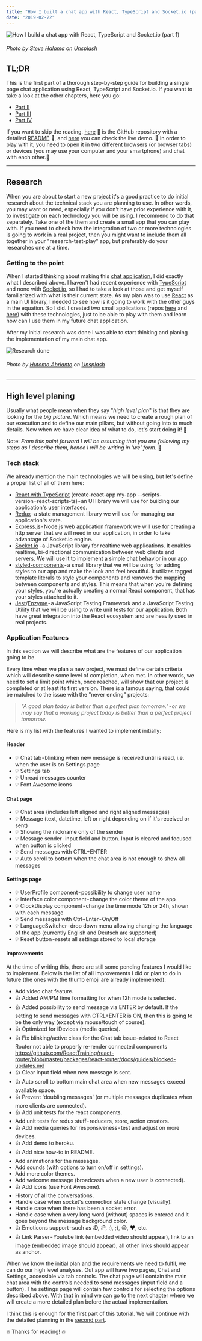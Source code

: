 ```yaml
---
title: "How I built a chat app with React, TypeScript and Socket.io (part 1)"
date: "2019-02-22"
---
```


![How I build a chat app with React, TypeScript and Socket.io (part 1)](./how-i-build-a-chat-app-head.jpeg)
###### Photo by [Steve Halama](https://unsplash.com/photos/Yhc7YGZlz3g?utm_source=unsplash&utm_medium=referral&utm_content=creditCopyText) on [Unsplash](https://unsplash.com/search/photos/coding-chat-application?utm_source=unsplash&utm_medium=referral&utm_content=creditCopyText)


## TL;DR
This is the first part of a thorough step-by-step guide for building a single page chat application using React, TypeScript and Socket.io. If you want to take a look at the other chapters, here you go:
 - [Part II](https://mihail-gaberov.eu/how-i-build-chat-app-with-react-and-typescript-part2/)
 - [Part III](https://mihail-gaberov.eu/how-i-build-chat-app-with-react-and-typescript-part3/)
 - [Part IV](https://mihail-gaberov.eu/how-i-build-chat-app-with-react-and-typescript-part4/)

If you want to skip the reading, [here](https://github.com/mihailgaberov/chat) 💁 is the GitHub repository with a detailed [README](https://github.com/mihailgaberov/chat/blob/master/README.md) 🙌, and [here](https://mihails-chat.herokuapp.com/#/chat) you can check the live demo. 🎀 In order to play with it, you need to open it in two different browsers (or browser tabs) or devices (you may use your computer and your smartphone) and chat with each other.🎀

---

## Research
When you are about to start a new project it's a good practice to do initial research about the technical stack you are planning to use. In other words, you may want or need, especially if you don't have prior experience with it, to investigate on each technology you will be using. I recommend to do that separately. Take one of the them and create a small app that you can play with. If you need to check how the integration of two or more technologies is going to work in a real project, then you might want to include them all together in your "research-test-play" app, but preferably do your researches one at a time.


### Getting to the point
When I started thinking about making this [chat application](http://mihails-chat.herokuapp.com), I did exactly what I described above. I haven't had recent experience with [TypeScript](http://www.typescriptlang.org/) and none with [Socket.io](https://socket.io/), so I had to take a look at those and get myself familiarized with what is their current state. As my plan was to use [React](https://reactjs.org/) as a main UI library, I needed to see how is it going to work with the other guys in the equation. So I did. I created two small applications (repos [here](https://github.com/mihailgaberov/playing-with-socketio) and [here](https://github.com/mihailgaberov/react-contextapi-with-typescript)) with these technologies, just to be able to play with them and learn how can I use them in my future chat application.
 
 After my initial research was done I was able to start thinking and planing the implementation of my main chat app.
 
![Research done](./1.jpeg)
###### Photo by [Hutomo Abrianto](https://unsplash.com/photos/3TRdlKU-3II?utm_source=unsplash&utm_medium=referral&utm_content=creditCopyText) on [Unsplash](https://unsplash.com/search/photos/research-done?utm_source=unsplash&utm_medium=referral&utm_content=creditCopyText)
---
## High level planing
Usually what people mean when they say "_high level plan_" is that they are looking for the _big picture_. Which means we need to create a rough plan of our execution and to define our main pillars, but without going into to much details. Now when we have clear idea of what to do, let's start doing it! 👷

Note: _From this point forward I will be assuming that you are following my steps as I describe them, hence I will be writing in 'we' form._ 👨

### Tech stack
We already mention the main technologies we will be using, but let's define a proper list of all of them here:
 - [React with TypeScript](https://github.com/Microsoft/TypeScript-React-Starter#create-our-new-project) (create-react-app my-app --scripts-version=react-scripts-ts) - an UI library we will use for building our application's user interfaces.
 - [Redux](https://redux.js.org/) - a state management library we will use for managing our application's state.
 - [Express.js](https://expressjs.com/) - Node.js web application framework we will use for creating a http server that we will need in our application, in order to take advantage of Socket.io engine.
 - [Socket.io](https://socket.io/) -a JavaScript library for realtime web applications. It enables realtime, bi-directional communication between web clients and servers. We will use it to implement a simple chat behavior in our app.
 - [styled-components ](https://www.styled-components.com/)- a small library that we will be using for adding styles to our app and make the look and feel beautiful. It utilizes tagged template literals to style your components and removes the mapping between components and styles. This means that when you're defining your styles, you're actually creating a normal React component, that has your styles attached to it.
 - [Jest](https://jestjs.io/)/[Enzyme ](https://airbnb.io/enzyme/)- a JavaScript Testing Framework and a JavaScript Testing Utility that we will be using to write unit tests for our application. Both have great integration into the React ecosystem and are heavily used in real projects.

### Application Features
In this section we will describe what are the features of our application going to be. 

Every time when we plan a new project, we must define certain criteria which will describe some level of completion, when met. In other words, we need to set a limit point which, once reached, will show that our project is completed or at least its first version. There is a famous saying, that could be matched to the issue with the "never ending" projects:

>_"A good plan today is better than a perfect plan tomorrow." - or we may say that a working project today is better than a perfect project tomorrow._

Here is my list with the features I wanted to implement initially:

#### Header

 - 💡 Chat tab - blinking when new message is received until is read, i.e. when the user is on Settings page
 - 💡 Settings tab
 - 💡 Unread messages counter
 - 💡 Font Awesome icons

#### Chat page

 - 💡 Chat area (includes left aligned and right aligned messages)
 - 💡 Message (text, datetime, left or right depending on if it's received or sent)
 - 💡 Showing the nickname only of the sender
 - 💡 Message sender - input field and button. Input is cleared and focused when button is clicked
 - 💡 Send messages with CTRL+ENTER
 - 💡 Auto scroll to bottom when the chat area is not enough to show all messages

#### Settings page
 - 💡 UserProfile component - possibility to change user name
 - 💡 Interface color component - change the color theme of the app
 - 💡 ClockDisplay component - change the time mode 12h or 24h, shown with each message
 - 💡 Send messages with Ctrl+Enter - On/Off
 - 💡 LanguageSwitcher - drop down menu allowing changing the language of the app (currently English and Deutsch are supported)
 - 💡 Reset button - resets all settings stored to local storage

#### Improvements
At the time of writing this, there are still some pending features I would like to implement. Below is the list of all improvements I did or plan to do in future (the ones with the thumb emoji are already implemented):
 - Add video chat feature.
 - 👍 Added AM/PM time formatting for when 12h mode is selected.
 - 👍 Added possibility to send message via ENTER by default. If the setting to send messages with CTRL+ENTER is ON, then this is going to be the only way (except via mouse/touch of course).
- 👍 Optimized for iDevices (media queries).
- 👍 Fix blinking/active class for the Chat tab issue - related to React Router not able to properly re-render connected components https://github.com/ReactTraining/react-router/blob/master/packages/react-router/docs/guides/blocked-updates.md
- 👍 Clear input field when new message is sent.
- 👍 Auto scroll to bottom main chat area when new messages exceed available space.
- 👍 Prevent 'doubling messages' (or multiple messages duplicates when more clients are connected).
- 👍 Add unit tests for the react components.
- Add unit tests for redux stuff - reducers, store, action creators.
- 👍 Add media queries for responsiveness - test and adjust on more devices.
- 👍 Add demo to heroku.
- 👍 Add nice how-to in README.
- Add animations for the messages.
- Add sounds (with options to turn on/off in settings).
- Add more color themes.
- Add welcome message (broadcasts when a new user is connected).
- 👍 Add icons (use Font Awesome).
- History of all the conversations.
- Handle case when socket's connection state change (visually).
- Handle case when there has been a socket error.
- Handle case when a very long word (without) spaces is entered and it goes beyond the message background color.
- 👍 Emoticons support - such as :D, :P, :), ;), 😉, ❤️, etc.
- 👍 Link Parser - Youtube link (embedded video should appear), link to an image (embedded image should appear), all other links should appear as anchor.

When we know the initial plan and the requirements we need to fulfil, we can do our high level analyses. Out app will have two pages, Chat and Settings, accessible via tab controls. The chat page will contain the main chat area with the controls needed to send messages (input field and a button). The settings page will contain few controls for selecting the options described above. With that in mind we can go to the next chapter where we will create a more detailed plan before the actual implementation.

I think this is enough for the first part of this tutorial. We will continue with the detailed planning in the [second part](https://mihail-gaberov.eu/how-i-build-chat-app-with-react-and-typescript-part2/).

🔥 Thanks for reading! 🔥
